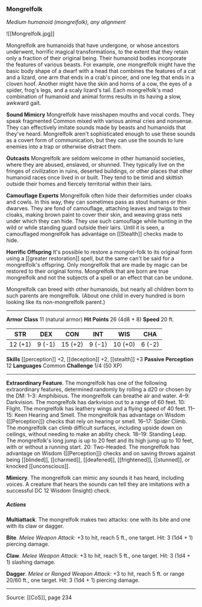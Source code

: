 ### Mongrelfolk
_Medium humanoid (mongrelfolk), any alignment_

![[Mongrelfolk.jpg]]

Mongrelfolk are humanoids that have undergone, or whose ancestors underwent, horrific magical transformations, to the extent that they retain only a fraction of their original being. Their humanoid bodies incorporate the features of various beasts. For example, one mongrelfolk might have the basic body shape of a dwarf with a head that combines the features of a cat and a lizard, one arm that ends in a crab's pincer, and one leg that ends in a cloven hoof. Another might have the skin and horns of a cow, the eyes of a spider, frog's legs, and a scaly lizard's tail. Each mongrelfolk's mad combination of humanoid and animal forms results in its having a slow, awkward gait.

**Sound Mimicry** Mongrelfolk have misshapen mouths and vocal cords. They speak fragmented Common mixed with various animal cries and nonsense. They can effectively imitate sounds made by beasts and humanoids that they've heard. Mongrelfolk aren't sophisticated enough to use these sounds as a covert form of communication, but they can use the sounds to lure enemies into a trap or otherwise distract them.


**Outcasts** Mongrelfolk are seldom welcome in other humanoid societies, where they are abused, enslaved, or shunned. They typically live on the fringes of civilization in ruins, deserted buildings, or other places that other humanoid races once lived in or built. They tend to be timid and skittish outside their homes and fiercely territorial within their lairs.


**Camouflage Experts** Mongrelfolk often hide their deformities under cloaks and cowls. In this way, they can sometimes pass as stout humans or thin dwarves. They are fond of camouflage, attaching leaves and twigs to their cloaks, making brown paint to cover their skin, and weaving grass nets under which they can hide. They use such camouflage while hunting in the wild or while standing guard outside their lairs. Until it is seen, a camouflaged mongrelfolk has advantage on [[Stealth]] checks made to hide.


**Horrific Offspring** It's possible to restore a mongrel-folk to its original form using a [[greater restoration]] spell, but the same can't be said for a mongrelfolk's offspring. Only mongrelfolk that are made by magic can be restored to their original forms. Mongrelfolk that are born are true mongrelfolk and not the subjects of a spell or an effect that can be undone.

Mongrelfolk can breed with other humanoids, but nearly all children born to such parents are mongrelfolk. (About one child in every hundred is born looking like its non-mongrelfolk parent.)







---

**Armor Class** 11 (natural armor)
**Hit Points** 26 (4d8 + 8)
**Speed** 20 ft.

| STR     | DEX     | CON     | INT     | WIS     | CHA     |
|---------|---------|---------|---------|---------|---------|
| 12 (+1) | 9 (-1) | 15 (+2) | 9 (-1) | 10 (+0) | 6 (-2) |

**Skills** [[perception]] +2, [[deception]] +2, [[stealth]] +3
**Passive Perception** 12
**Languages** Common
**Challenge** 1/4 (50 XP)

---

**Extraordinary Feature**. The mongrelfolk has one of the following extraordinary features, determined randomly by rolling a d20 or chosen by the DM: 1–3: Amphibious. The mongrelfolk can breathe air and water. 4–9: Darkvision. The mongrelfolk has darkvision out to a range of 60 feet. 10: Flight. The mongrelfolk has leathery wings and a flying speed of 40 feet. 11–15: Keen Hearing and Smell. The mongrelfolk has advantage on Wisdom ([[Perception]]) checks that rely on hearing or smell. 16–17: Spider Climb. The mongrelfolk can climb difficult surfaces, including upside down on ceilings, without needing to make an ability check. 18–19: Standing Leap. The mongrelfolk's long jump is up to 20 feet and its high jump up to 10 feet, with or without a running start. 20: Two-Headed. The mongrelfolk has advantage on Wisdom ([[Perception]]) checks and on saving throws against being [[blinded]], [[charmed]], [[deafened]], [[frightened]], [[stunned]], or knocked [[unconscious]].

**Mimicry**. The mongrelfolk can mimic any sounds it has heard, including voices. A creature that hears the sounds can tell they are imitations with a successful DC 12 Wisdom (Insight) check.

##### Actions
**Multiattack**. The mongrelfolk makes two attacks: one with its bite and one with its claw or dagger.

**Bite**. _Melee Weapon Attack:_ +3 to hit, reach 5 ft., one target. Hit: 3 (1d4 + 1) piercing damage.

**Claw**. _Melee Weapon Attack:_ +3 to hit, reach 5 ft., one target. Hit: 3 (1d4 + 1) slashing damage.

**Dagger**. _Melee or Ranged Weapon Attack:_ +3 to hit, reach 5 ft. or range 20/60 ft., one target. Hit: 3 (1d4 + 1) piercing damage.


---

Source: [[CoS]], page 234